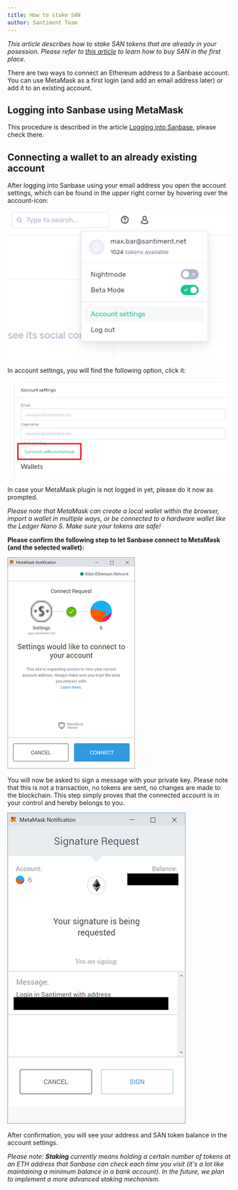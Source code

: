 ```yaml
---
title: How to stake SAN
author: Santiment Team
---
```


*This article describes how to stake SAN tokens that are already in your
posession. Please refer to* [*this
article*](/intercom-articles/getting-started/san-tokens-and-metamask/how-to-buy-san)
*to learn how to buy SAN in the first place.*

There are two ways to connect an Ethereum address to a Sanbase account.
You can use MetaMask as a first login (and add an email address later)
or add it to an existing account.

## Logging into Sanbase using MetaMask

This procedure is described in the article [Logging into
Sanbase](/intercom-articles/getting-started/sanbase/logging-into-sanbase),
please check there.

## Connecting a wallet to an already existing account

After logging into Sanbase using your email address you open the account
settings, which can be found in the upper right corner by hovering over
the account-icon:

![](41_account_settings.png)

In account settings, you will find the following option, click it:

![](44_connect_wallet_with_mm.png)

In case your MetaMask plugin is not logged in yet, please do it now as
prompted.


*Please note that MetaMask can create a local wallet within the browser,
import a wallet in multiple ways, or be connected to a hardware wallet
like the Ledger Nano S. Make sure your tokens are safe!*

**Please confirm the following step to let Sanbase connect to MetaMask
(and the selected wallet):**

![](45_connect_wallet_with_mm2.png)

You will now be asked to sign a message with your private key. Please
note that this is not a transaction, no tokens are sent, no changes are
made to the blockchain. This step simply proves that the connected
account is in your control and hereby belongs to you.

![](46_connect_wallet_with_mm_sign.png)

After confirmation, you will see your address and SAN token balance in
the account settings.

*Please note: **Staking** currently means holding a certain number of tokens at an
ETH address that Sanbase can check each time you visit (it's a lot like
maintaining a minimum balance in a bank account). In the future, we plan
to implement a more advanced staking mechanism.*
